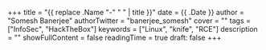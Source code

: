 +++
title = "{{ replace .Name "-" " " | title }}"
date = {{ .Date }}
author = "Somesh Banerjee"
authorTwitter = "banerjee_somesh"
cover = ""
tags = ["InfoSec", "HackTheBox"]
keywords = ["Linux", "knife", "RCE"]
description = ""
showFullContent = false
readingTime = true
draft: false
+++
